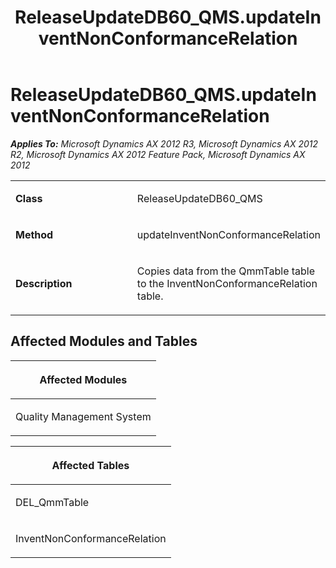 ﻿---
title: ReleaseUpdateDB60_QMS.updateInventNonConformanceRelation
TOCTitle: ReleaseUpdateDB60_QMS.updateInventNonConformanceRelation
ms:assetid: 85bb02ac-61a1-e6ff-26d4-979bd5b12995
ms:mtpsurl: https://msdn.microsoft.com/en-us/library/JJ686040(v=AX.60)
ms:contentKeyID: 49709491
ms.date: 05/18/2015
mtps_version: v=AX.60
---

# ReleaseUpdateDB60\_QMS.updateInventNonConformanceRelation 


_**Applies To:** Microsoft Dynamics AX 2012 R3, Microsoft Dynamics AX 2012 R2, Microsoft Dynamics AX 2012 Feature Pack, Microsoft Dynamics AX 2012_

<table>
<colgroup>
<col style="width: 50%" />
<col style="width: 50%" />
</colgroup>
<tbody>
<tr class="odd">
<td><p><strong>Class</strong></p></td>
<td><p>ReleaseUpdateDB60_QMS</p></td>
</tr>
<tr class="even">
<td><p><strong>Method</strong></p></td>
<td><p>updateInventNonConformanceRelation</p></td>
</tr>
<tr class="odd">
<td><p><strong>Description</strong></p></td>
<td><p>Copies data from the QmmTable table to the InventNonConformanceRelation table.</p></td>
</tr>
</tbody>
</table>


## Affected Modules and Tables

<table>
<colgroup>
<col style="width: 100%" />
</colgroup>
<thead>
<tr class="header">
<th><p>Affected Modules</p></th>
</tr>
</thead>
<tbody>
<tr class="odd">
<td><p>Quality Management System</p></td>
</tr>
</tbody>
</table>


<table>
<colgroup>
<col style="width: 100%" />
</colgroup>
<thead>
<tr class="header">
<th><p>Affected Tables</p></th>
</tr>
</thead>
<tbody>
<tr class="odd">
<td><p>DEL_QmmTable</p></td>
</tr>
<tr class="even">
<td><p>InventNonConformanceRelation</p></td>
</tr>
</tbody>
</table>

  


